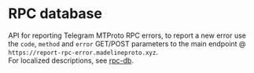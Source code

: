 # RPC database

API for reporting Telegram MTProto RPC errors, to report a new error use the `code`, `method` and `error` GET/POST parameters to the main endpoint @ `https://report-rpc-error.madelineproto.xyz`.  
For localized descriptions, see [rpc-db](https://github.com/danog/rpc-db).
